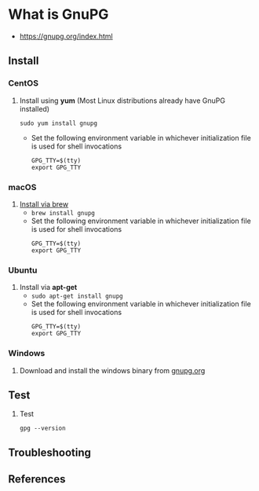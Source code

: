 # What is GnuPG

* <https://gnupg.org/index.html>

## Install

### CentOS

1. Install using **yum** (Most Linux distributions already have GnuPG installed)

    ```
    sudo yum install gnupg
    ```
   - Set the following environment variable in whichever initialization file is used for shell invocations
      ```
      GPG_TTY=$(tty)
      export GPG_TTY
      ``` 

### macOS

1. [Install via brew](https://formulae.brew.sh/formula/gnupg)
	- `brew install gnupg`
   - Set the following environment variable in whichever initialization file is used for shell invocations
      ```
      GPG_TTY=$(tty)
      export GPG_TTY
      ``` 

### Ubuntu

1. Install via **apt-get**
   - `sudo apt-get install gnupg`
   - Set the following environment variable in whichever initialization file is used for shell invocations
      ```
      GPG_TTY=$(tty)
      export GPG_TTY
      ``` 
   
### Windows

1. Download and install the windows binary from [gnupg.org](https://gnupg.org/download/)

## Test

1. Test

   ```
   gpg --version
   ```

 ## Troubleshooting

## References